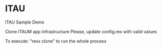 # ITAU
ITAU Sample Demo

Clone ITAUM app infrastructure
Please, update config.rex with valid values

To execute: "rexx clone" to run the whole process 


